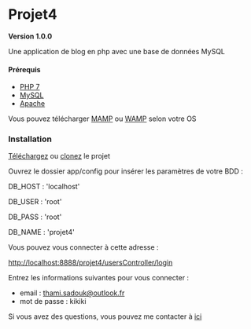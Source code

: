 # Projet4 

**Version 1.0.0**

Une application de blog en php avec une base de données MySQL

#### Prérequis

* [PHP 7](http://php.net/downloads.php)
* [MySQL](https://www.mysql.com/fr/downloads/)
* [Apache](https://httpd.apache.org/download.cgi)

Vous pouvez télécharger [MAMP](https://www.mamp.info/en/downloads/) ou [WAMP](http://www.wampserver.com/) selon votre OS

### Installation 
[Téléchargez]() ou [clonez](https://github.com/ThamiSadouk/projet4.git) le projet

Ouvrez le dossier app/config pour insérer les paramètres de votre BDD :

DB_HOST : 'localhost'

DB_USER : 'root'

DB_PASS : 'root'

DB_NAME : 'projet4'

Vous pouvez vous connecter à cette adresse :

[http://localhost:8888/projet4/usersController/login](http://localhost:8888/projet4/usersController/login) 

Entrez les informations suivantes pour vous connecter : 

* email : thami.sadouk@outlook.fr
* mot de passe : kikiki

Si vous avez des questions, vous pouvez me contacter à [ici](mailto:thami.sadouk@outlook.fr)


